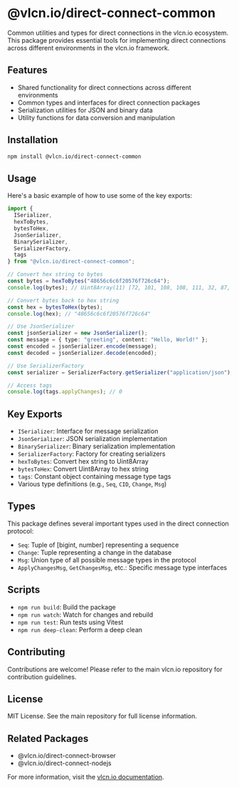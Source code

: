# @vlcn.io/direct-connect-common

Common utilities and types for direct connections in the vlcn.io ecosystem. This package provides essential tools for implementing direct connections across different environments in the vlcn.io framework.

## Features

- Shared functionality for direct connections across different environments
- Common types and interfaces for direct connection packages
- Serialization utilities for JSON and binary data
- Utility functions for data conversion and manipulation

## Installation

```bash
npm install @vlcn.io/direct-connect-common
```

## Usage

Here's a basic example of how to use some of the key exports:

```typescript
import { 
  ISerializer, 
  hexToBytes, 
  bytesToHex, 
  JsonSerializer, 
  BinarySerializer, 
  SerializerFactory,
  tags 
} from "@vlcn.io/direct-connect-common";

// Convert hex string to bytes
const bytes = hexToBytes("48656c6c6f20576f726c64");
console.log(bytes); // Uint8Array(11) [72, 101, 108, 108, 111, 32, 87, 111, 114, 108, 100]

// Convert bytes back to hex string
const hex = bytesToHex(bytes);
console.log(hex); // "48656c6c6f20576f726c64"

// Use JsonSerializer
const jsonSerializer = new JsonSerializer();
const message = { type: "greeting", content: "Hello, World!" };
const encoded = jsonSerializer.encode(message);
const decoded = jsonSerializer.decode(encoded);

// Use SerializerFactory
const serializer = SerializerFactory.getSerializer("application/json");

// Access tags
console.log(tags.applyChanges); // 0
```

## Key Exports

- `ISerializer`: Interface for message serialization
- `JsonSerializer`: JSON serialization implementation
- `BinarySerializer`: Binary serialization implementation
- `SerializerFactory`: Factory for creating serializers
- `hexToBytes`: Convert hex string to Uint8Array
- `bytesToHex`: Convert Uint8Array to hex string
- `tags`: Constant object containing message type tags
- Various type definitions (e.g., `Seq`, `CID`, `Change`, `Msg`)

## Types

This package defines several important types used in the direct connection protocol:

- `Seq`: Tuple of [bigint, number] representing a sequence
- `Change`: Tuple representing a change in the database
- `Msg`: Union type of all possible message types in the protocol
- `ApplyChangesMsg`, `GetChangesMsg`, etc.: Specific message type interfaces

## Scripts

- `npm run build`: Build the package
- `npm run watch`: Watch for changes and rebuild
- `npm run test`: Run tests using Vitest
- `npm run deep-clean`: Perform a deep clean

## Contributing

Contributions are welcome! Please refer to the main vlcn.io repository for contribution guidelines.

## License

MIT License. See the main repository for full license information.

## Related Packages

- @vlcn.io/direct-connect-browser
- @vlcn.io/direct-connect-nodejs

For more information, visit the [vlcn.io documentation](https://vlcn.io).
